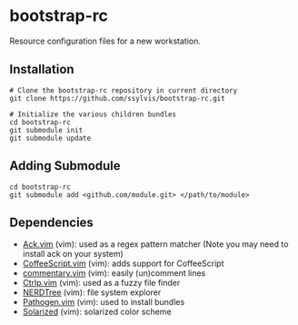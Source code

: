 bootstrap-rc
============
Resource configuration files for a new workstation.

Installation
------------
    # Clone the bootstrap-rc repository in current directory
    git clone https://github.com/ssylvis/bootstrap-rc.git

    # Initialize the various children bundles
    cd bootstrap-rc
    git submodule init
    git submodule update

Adding Submodule
----------------
    cd bootstrap-rc
    git submodule add <github.com/module.git> </path/to/module>

Dependencies
------------
- [Ack.vim](https://github.com/mileszs/ack.vim) (vim): used as a regex pattern matcher
  (Note you may need to install ack on your system)
- [CoffeeScript.vim](https://github.com/kchmck/vim-coffee-script) (vim): adds support for CoffeeScript
- [commentary.vim](https://github.com/tpope/vim-commentary) (vim): easily (un)comment lines
- [Ctrlp.vim](https://github.com/kien/ctrlp.vim) (vim): used as a fuzzy file finder
- [NERDTree](https://github.com/scrooloose/nerdtree) (vim): file system explorer
- [Pathogen.vim](https://github.com/tpope/vim-pathogen) (vim): used to install bundles
- [Solarized](https://github.com/altercation/vim-colors-solarized) (vim): solarized color scheme
